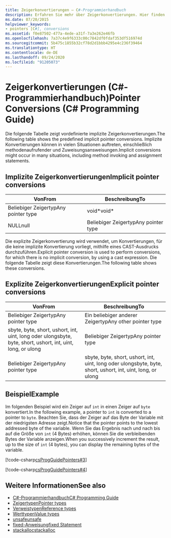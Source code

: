 ```yaml
---
title: Zeigerkonvertierungen – C#-Programmierhandbuch
description: Erfahren Sie mehr über Zeigerkonvertierungen. Hier finden Sie Tabellen mit impliziten und expliziten Zeigerkonvertierungen, Codebeispiele und zusätzliche verfügbare Ressourcen.
ms.date: 07/20/2015
helpviewer_keywords:
- pointers [C#], conversions
ms.assetid: f0e87502-477a-4ede-a31f-7a3e262e46fb
ms.openlocfilehash: 7a37c4e9f6333c00c7842df0fdaf353df516974d
ms.sourcegitcommit: 5b475c1855b32cf78d2d1bbb4295e4c236f39464
ms.translationtype: HT
ms.contentlocale: de-DE
ms.lasthandoff: 09/24/2020
ms.locfileid: "91205073"
---
```

# <a name="pointer-conversions-c-programming-guide"></a><span data-ttu-id="3c71a-104">Zeigerkonvertierungen (C#-Programmierhandbuch)</span><span class="sxs-lookup"><span data-stu-id="3c71a-104">Pointer Conversions (C# Programming Guide)</span></span>

<span data-ttu-id="3c71a-105">Die folgende Tabelle zeigt vordefinierte implizite Zeigerkonvertierungen.</span><span class="sxs-lookup"><span data-stu-id="3c71a-105">The following table shows the predefined implicit pointer conversions.</span></span> <span data-ttu-id="3c71a-106">Implizite Konvertierungen können in vielen Situationen auftreten, einschließlich methodenaufrufender und Zuweisungsansweisungen.</span><span class="sxs-lookup"><span data-stu-id="3c71a-106">Implicit conversions might occur in many situations, including method invoking and assignment statements.</span></span>  
  
## <a name="implicit-pointer-conversions"></a><span data-ttu-id="3c71a-107">Implizite Zeigerkonvertierungen</span><span class="sxs-lookup"><span data-stu-id="3c71a-107">Implicit pointer conversions</span></span>  
  
|<span data-ttu-id="3c71a-108">Von</span><span class="sxs-lookup"><span data-stu-id="3c71a-108">From</span></span>|<span data-ttu-id="3c71a-109">Beschreibung</span><span class="sxs-lookup"><span data-stu-id="3c71a-109">To</span></span>|  
|----------|--------|  
|<span data-ttu-id="3c71a-110">Beliebiger Zeigertyp</span><span class="sxs-lookup"><span data-stu-id="3c71a-110">Any pointer type</span></span>|<span data-ttu-id="3c71a-111">void\*</span><span class="sxs-lookup"><span data-stu-id="3c71a-111">void\*</span></span>|  
|<span data-ttu-id="3c71a-112">NULL</span><span class="sxs-lookup"><span data-stu-id="3c71a-112">null</span></span>|<span data-ttu-id="3c71a-113">Beliebiger Zeigertyp</span><span class="sxs-lookup"><span data-stu-id="3c71a-113">Any pointer type</span></span>|  
  
 <span data-ttu-id="3c71a-114">Die explizite Zeigerkonvertierung wird verwendet, um Konvertierungen, für die keine implizite Konvertierung vorliegt, mithilfe eines CAST-Ausdrucks durchzuführen.</span><span class="sxs-lookup"><span data-stu-id="3c71a-114">Explicit pointer conversion is used to perform conversions, for which there is no implicit conversion, by using a cast expression.</span></span> <span data-ttu-id="3c71a-115">Die folgende Tabelle zeigt diese Konvertierungen.</span><span class="sxs-lookup"><span data-stu-id="3c71a-115">The following table shows these conversions.</span></span>  
  
## <a name="explicit-pointer-conversions"></a><span data-ttu-id="3c71a-116">Explizite Zeigerkonvertierungen</span><span class="sxs-lookup"><span data-stu-id="3c71a-116">Explicit pointer conversions</span></span>  
  
|<span data-ttu-id="3c71a-117">Von</span><span class="sxs-lookup"><span data-stu-id="3c71a-117">From</span></span>|<span data-ttu-id="3c71a-118">Beschreibung</span><span class="sxs-lookup"><span data-stu-id="3c71a-118">To</span></span>|  
|----------|--------|  
|<span data-ttu-id="3c71a-119">Beliebiger Zeigertyp</span><span class="sxs-lookup"><span data-stu-id="3c71a-119">Any pointer type</span></span>|<span data-ttu-id="3c71a-120">Ein beliebiger anderer Zeigertyp</span><span class="sxs-lookup"><span data-stu-id="3c71a-120">Any other pointer type</span></span>|  
|<span data-ttu-id="3c71a-121">sbyte, byte, short, ushort, int, uint, long oder ulong</span><span class="sxs-lookup"><span data-stu-id="3c71a-121">sbyte, byte, short, ushort, int, uint, long, or ulong</span></span>|<span data-ttu-id="3c71a-122">Beliebiger Zeigertyp</span><span class="sxs-lookup"><span data-stu-id="3c71a-122">Any pointer type</span></span>|  
|<span data-ttu-id="3c71a-123">Beliebiger Zeigertyp</span><span class="sxs-lookup"><span data-stu-id="3c71a-123">Any pointer type</span></span>|<span data-ttu-id="3c71a-124">sbyte, byte, short, ushort, int, uint, long oder ulong</span><span class="sxs-lookup"><span data-stu-id="3c71a-124">sbyte, byte, short, ushort, int, uint, long, or ulong</span></span>|  
  
## <a name="example"></a><span data-ttu-id="3c71a-125">Beispiel</span><span class="sxs-lookup"><span data-stu-id="3c71a-125">Example</span></span>  

 <span data-ttu-id="3c71a-126">Im folgenden Beispiel wird ein Zeiger auf `int` in einen Zeiger auf `byte` konvertiert.</span><span class="sxs-lookup"><span data-stu-id="3c71a-126">In the following example, a pointer to `int` is converted to a pointer to `byte`.</span></span> <span data-ttu-id="3c71a-127">Beachten Sie, dass der Zeiger auf das Byte der Variable mit der niedrigsten Adresse zeigt.</span><span class="sxs-lookup"><span data-stu-id="3c71a-127">Notice that the pointer points to the lowest addressed byte of the variable.</span></span> <span data-ttu-id="3c71a-128">Wenn Sie das Ergebnis nach und nach bis auf die Größe von `int` (4 Bytes) erhöhen, können Sie die verbleibenden Bytes der Variable anzeigen.</span><span class="sxs-lookup"><span data-stu-id="3c71a-128">When you successively increment the result, up to the size of `int` (4 bytes), you can display the remaining bytes of the variable.</span></span>  
  
 [!code-csharp[csProgGuidePointers#3](~/samples/snippets/csharp/VS_Snippets_VBCSharp/csProgGuidePointers/CS/Pointers2.cs#3)]  
  
 [!code-csharp[csProgGuidePointers#4](~/samples/snippets/csharp/VS_Snippets_VBCSharp/csProgGuidePointers/CS/Pointers.cs#4)]  
  
## <a name="see-also"></a><span data-ttu-id="3c71a-129">Weitere Informationen</span><span class="sxs-lookup"><span data-stu-id="3c71a-129">See also</span></span>

- [<span data-ttu-id="3c71a-130">C#-Programmierhandbuch</span><span class="sxs-lookup"><span data-stu-id="3c71a-130">C# Programming Guide</span></span>](../index.md)
- [<span data-ttu-id="3c71a-131">Zeigertypen</span><span class="sxs-lookup"><span data-stu-id="3c71a-131">Pointer types</span></span>](pointer-types.md)
- [<span data-ttu-id="3c71a-132">Verweistypen</span><span class="sxs-lookup"><span data-stu-id="3c71a-132">Reference types</span></span>](../../language-reference/keywords/reference-types.md)
- [<span data-ttu-id="3c71a-133">Werttypen</span><span class="sxs-lookup"><span data-stu-id="3c71a-133">Value types</span></span>](../../language-reference/builtin-types/value-types.md)
- [<span data-ttu-id="3c71a-134">unsafe</span><span class="sxs-lookup"><span data-stu-id="3c71a-134">unsafe</span></span>](../../language-reference/keywords/unsafe.md)
- [<span data-ttu-id="3c71a-135">fixed-Anweisung</span><span class="sxs-lookup"><span data-stu-id="3c71a-135">fixed Statement</span></span>](../../language-reference/keywords/fixed-statement.md)
- [<span data-ttu-id="3c71a-136">stackalloc</span><span class="sxs-lookup"><span data-stu-id="3c71a-136">stackalloc</span></span>](../../language-reference/operators/stackalloc.md)
